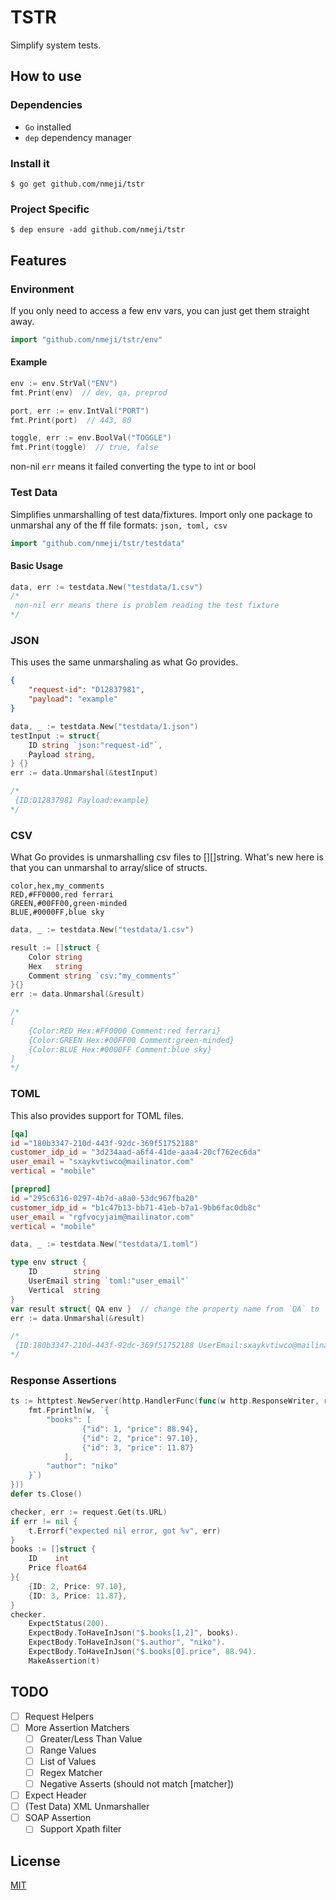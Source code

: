 # TSTR

Simplify system tests.

## How to use

### Dependencies

- `Go` installed
- `dep` dependency manager

### Install it

```shell
$ go get github.com/nmeji/tstr
```

### Project Specific

```shell
$ dep ensure -add github.com/nmeji/tstr
```

## Features

### Environment

If you only need to access a few env vars, you can just get them straight away.

```go
import "github.com/nmeji/tstr/env"
```

#### Example

```go
env := env.StrVal("ENV")
fmt.Print(env)  // dev, qa, preprod
```

```go
port, err := env.IntVal("PORT")
fmt.Print(port)  // 443, 80
```

```go
toggle, err := env.BoolVal("TOGGLE")
fmt.Print(toggle)  // true, false
```

non-nil `err` means it failed converting the type to int or bool

### Test Data

Simplifies unmarshalling of test data/fixtures. Import only one package to unmarshal any of the ff file formats: `json, toml, csv`

```go
import "github.com/nmeji/tstr/testdata"
```

#### Basic Usage

```go
data, err := testdata.New("testdata/1.csv")
/*
 non-nil err means there is problem reading the test fixture
*/
```

### JSON

This uses the same unmarshaling as what Go provides.

```json
{
    "request-id": "D12837981",
    "payload": "example"
}
```

```go
data, _ := testdata.New("testdata/1.json")
testInput := struct{
    ID string `json:"request-id"`,
    Payload string,
} {}
err := data.Unmarshal(&testInput)

/*
 {ID:D12837981 Payload:example}
*/
```

### CSV

What Go provides is unmarshalling csv files to [][]string. What's new here is that you can unmarshal to array/slice of structs.

```csv
color,hex,my_comments
RED,#FF0000,red ferrari
GREEN,#00FF00,green-minded
BLUE,#0000FF,blue sky
```

```go
data, _ := testdata.New("testdata/1.csv")

result := []struct {
    Color string
    Hex   string
    Comment string `csv:"my_comments"`
}{}
err := data.Unmarshal(&result)

/*
[
    {Color:RED Hex:#FF0000 Comment:red ferrari}
    {Color:GREEN Hex:#00FF00 Comment:green-minded}
    {Color:BLUE Hex:#0000FF Comment:blue sky}
]
*/
```

### TOML

This also provides support for TOML files.

```toml
[qa]
id ="180b3347-210d-443f-92dc-369f51752188"
customer_idp_id = "3d234aad-a6f4-41de-aaa4-20cf762ec6da"
user_email = "sxaykvtiwco@mailinator.com"
vertical = "mobile"

[preprod]
id ="295c6316-0297-4b7d-a8a0-53dc967fba20"
customer_idp_id = "b1c47b13-bb71-41eb-b7a1-9bb6fac0db8c"
user_email = "rgfvocyjaim@mailinator.com"
vertical = "mobile"
```

```go
data, _ := testdata.New("testdata/1.toml")

type env struct {
    ID        string
    UserEmail string `toml:"user_email"`
    Vertical  string
}
var result struct{ QA env }  // change the property name from `QA` to `Preprod` if you want [preprod]
err := data.Unmarshal(&result)

/*
 {ID:180b3347-210d-443f-92dc-369f51752188 UserEmail:sxaykvtiwco@mailinator.com Vertical:mobile}
*/
```

### Response Assertions

```go
ts := httptest.NewServer(http.HandlerFunc(func(w http.ResponseWriter, r *http.Request) {
    fmt.Fprintln(w, `{
        "books": [
                {"id": 1, "price": 88.94},
                {"id": 2, "price": 97.10},
                {"id": 3, "price": 11.87}
            ],
        "author": "niko"
    }`)
}))
defer ts.Close()

checker, err := request.Get(ts.URL)
if err != nil {
    t.Errorf("expected nil error, got %v", err)
}
books := []struct {
    ID    int
    Price float64
}{
    {ID: 2, Price: 97.10},
    {ID: 3, Price: 11.87},
}
checker.
    ExpectStatus(200).
    ExpectBody.ToHaveInJson("$.books[1,2]", books).
    ExpectBody.ToHaveInJson("$.author", "niko").
    ExpectBody.ToHaveInJson("$.books[0].price", 88.94).
    MakeAssertion(t)
```

## TODO

- [ ] Request Helpers
- [ ] More Assertion Matchers
    - [ ] Greater/Less Than Value
    - [ ] Range Values
    - [ ] List of Values
    - [ ] Regex Matcher
    - [ ] Negative Asserts (should not match [matcher])
- [ ] Expect Header
- [ ] (Test Data) XML Unmarshaller
- [ ] SOAP Assertion
    - [ ] Support Xpath filter

## License

[MIT](LICENSE)